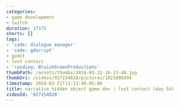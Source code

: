 ```yaml
---
categories:
- game development
- twitch
duration: 17575
shorts: []
tags:
- 'code: dialogue manager'
- 'code: gdscript'
- godot
- lost contact
- 'raiding: BluishGreenProductions'
thumbPath: /assets/thumbs/2024-03-22-16-13-48.jpg
thumbUri: /videos/927154828/pictures/1821886994
timestamp: 2024-03-22T11:13:48-05:00
title: narrative hidden object game dev | lost contact (day 54)
videoId: '927154828'
---
```

